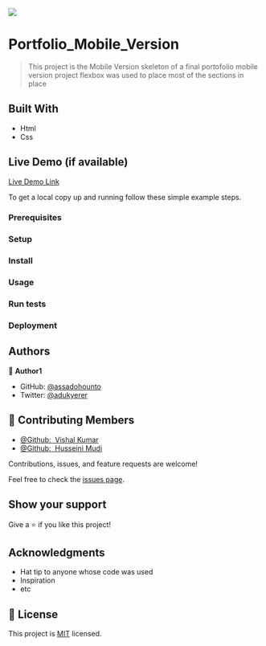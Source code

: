 ![](https://img.shields.io/badge/Microverse-blueviolet)

# Portfolio_Mobile_Version

> This project is the Mobile Version skeleton of a final portofolio mobile version project
> flexbox was used to place most of the sections in place

## Built With

- Html
- Css

## Live Demo (if available)

[Live Demo Link](https://assadounto.github.io/Portfolio_Mobile_Version/)

To get a local copy up and running follow these simple example steps.

### Prerequisites

### Setup

### Install

### Usage

### Run tests

### Deployment

## Authors

👤 **Author1**

- GitHub: [@assadohounto](https://github.com/assadohounto)
- Twitter: [@adukyerer](https://twitter.com/adukyerer)

## 🤝 Contributing Members

<ul>
<li><a href="https://github.com/vaderonline">@Github:&nbsp; Vishal Kumar</a></li>
<li><a href="https://github.com/Profsain">@Github:&nbsp; Husseini Mudi</a></li>
</ul>

Contributions, issues, and feature requests are welcome!

Feel free to check the [issues page](../../issues/).

## Show your support

Give a ⭐️ if you like this project!

## Acknowledgments

- Hat tip to anyone whose code was used
- Inspiration
- etc

## 📝 License

This project is [MIT](./MIT.md) licensed.
